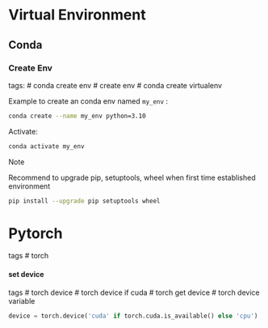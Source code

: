 # Virtual Environment

## Conda


### Create Env
tags: \# conda create env \# create env \# conda create virtualenv

Example to create an conda env named `my_env` :
```bash
conda create --name my_env python=3.10
```

Activate: 

```bash
conda activate my_env
```

> [!NOTE]
> Recommend to upgrade pip, setuptools, wheel when first time established environment

```bash
pip install --upgrade pip setuptools wheel
```


# Pytorch

tags # torch


#### set device
tags # torch device # torch device if cuda # torch get device # torch device variable

```python
device = torch.device('cuda' if torch.cuda.is_available() else 'cpu')
```